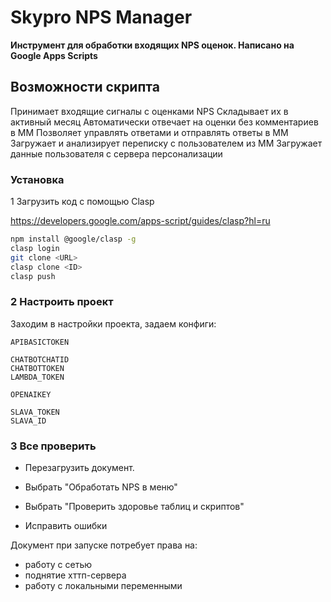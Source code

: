 # Skypro NPS Manager

**Инструмент для обработки входящих NPS оценок. Написано на Google Apps Scripts**

## Возможности скрипта 

Принимает входящие сигналы с оценками NPS
Складывает их в активный месяц
Автоматически отвечает на оценки без комментариев в ММ
Позволяет управлять ответами и отправлять ответы в ММ
Загружает и анализирует переписку с пользователем из ММ
Загружает данные пользователя с сервера персонализации

### Установка

1 Загрузить код с помощью Clasp 

https://developers.google.com/apps-script/guides/clasp?hl=ru

```bash
npm install @google/clasp -g
clasp login
git clone <URL>
clasp clone <ID>
clasp push

```

### 2 Настроить проект

Заходим в настройки проекта, задаем конфиги:

```
APIBASICTOKEN

CHATBOTCHATID
CHATBOTTOKEN
LAMBDA_TOKEN    

OPENAIKEY

SLAVA_TOKEN
SLAVA_ID
```

### 3 Все проверить

- Перезагрузить документ. 

- Выбрать "Обработать NPS в меню"

- Выбрать "Проверить здоровье таблиц и скриптов"

- Исправить ошибки

Документ при запуске потребует права на:

- работу с сетью
- поднятие хттп-сервера
- работу с локальными переменными